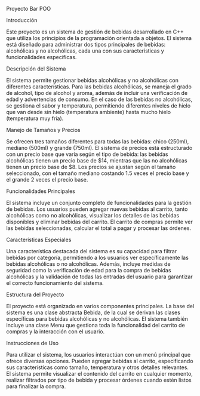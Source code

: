 Proyecto Bar POO

Introducción

Este proyecto es un sistema de gestión de bebidas desarrollado en C++ que utiliza los principios 
de la programación orientada a objetos. El sistema está diseñado para administrar dos tipos 
principales de bebidas: alcohólicas y no alcohólicas, cada una con sus características y 
funcionalidades específicas.

Descripción del Sistema

El sistema permite gestionar bebidas alcohólicas y no alcohólicas con diferentes características.
Para las bebidas alcohólicas, se maneja el grado de alcohol, tipo de alcohol y aroma, además de incluir 
una verificación de edad y advertencias de consumo. En el caso de las bebidas no alcohólicas, se 
gestiona el sabor y temperatura, permitiendo diferentes niveles de hielo que van desde sin hielo 
(temperatura ambiente) hasta mucho hielo (temperatura muy fría).

Manejo de Tamaños y Precios

Se ofrecen tres tamaños diferentes para todas las bebidas: chico (250ml), mediano (500ml) y grande (750ml).
El sistema de precios está estructurado con un precio base que varía según el tipo de bebida: las bebidas
alcohólicas tienen un precio base de $14, mientras que las no alcohólicas tienen un precio base de $8. Los 
precios se ajustan según el tamaño seleccionado, con el tamaño mediano costando 1.5 veces el precio base y 
el grande 2 veces el precio base.

Funcionalidades Principales

El sistema incluye un conjunto completo de funcionalidades para la gestión de bebidas. Los usuarios pueden
agregar nuevas bebidas al carrito, tanto alcohólicas como no alcohólicas, visualizar los detalles de las
bebidas disponibles y eliminar bebidas del carrito. El carrito de compras permite ver las bebidas seleccionadas, 
calcular el total a pagar y procesar las órdenes.

Características Especiales

Una característica destacada del sistema es su capacidad para filtrar bebidas por categoría, permitiendo 
a los usuarios ver específicamente las bebidas alcohólicas o no alcohólicas. Además, incluye medidas de 
seguridad como la verificación de edad para la compra de bebidas alcohólicas y la validación de todas las 
entradas del usuario para garantizar el correcto funcionamiento del sistema.

Estructura del Proyecto

El proyecto está organizado en varios componentes principales. La base del sistema es una clase abstracta 
Bebida, de la cual se derivan las clases específicas para bebidas alcohólicas y no alcohólicas. El sistema 
también incluye una clase Menu que gestiona toda la funcionalidad del carrito de compras y la interacción con el usuario.

Instrucciones de Uso

Para utilizar el sistema, los usuarios interactúan con un menú principal que ofrece diversas opciones. Pueden 
agregar bebidas al carrito, especificando sus características como tamaño, temperatura y otros detalles relevantes.
El sistema permite visualizar el contenido del carrito en cualquier momento, realizar filtrados por tipo de bebida
y procesar órdenes cuando estén listos para finalizar la compra.

